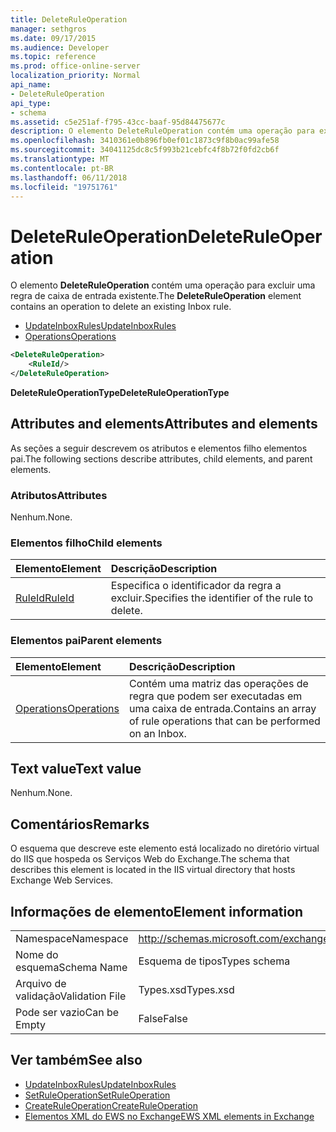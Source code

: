 ```yaml
---
title: DeleteRuleOperation
manager: sethgros
ms.date: 09/17/2015
ms.audience: Developer
ms.topic: reference
ms.prod: office-online-server
localization_priority: Normal
api_name:
- DeleteRuleOperation
api_type:
- schema
ms.assetid: c5e251af-f795-43cc-baaf-95d84475677c
description: O elemento DeleteRuleOperation contém uma operação para excluir uma regra de caixa de entrada existente.
ms.openlocfilehash: 3410361e0b896fb0ef01c1873c9f8b0ac99afe58
ms.sourcegitcommit: 34041125dc8c5f993b21cebfc4f8b72f0fd2cb6f
ms.translationtype: MT
ms.contentlocale: pt-BR
ms.lasthandoff: 06/11/2018
ms.locfileid: "19751761"
---
```

# <a name="deleteruleoperation"></a><span data-ttu-id="9d413-103">DeleteRuleOperation</span><span class="sxs-lookup"><span data-stu-id="9d413-103">DeleteRuleOperation</span></span>

<span data-ttu-id="9d413-104">O elemento **DeleteRuleOperation** contém uma operação para excluir uma regra de caixa de entrada existente.</span><span class="sxs-lookup"><span data-stu-id="9d413-104">The **DeleteRuleOperation** element contains an operation to delete an existing Inbox rule.</span></span> 
  
- [<span data-ttu-id="9d413-105">UpdateInboxRules</span><span class="sxs-lookup"><span data-stu-id="9d413-105">UpdateInboxRules</span></span>](updateinboxrules.md)
- [<span data-ttu-id="9d413-106">Operations</span><span class="sxs-lookup"><span data-stu-id="9d413-106">Operations</span></span>](operations.md)
  
```XML
<DeleteRuleOperation>
    <RuleId/>
</DeleteRuleOperation>
```

 <span data-ttu-id="9d413-107">**DeleteRuleOperationType**</span><span class="sxs-lookup"><span data-stu-id="9d413-107">**DeleteRuleOperationType**</span></span>
## <a name="attributes-and-elements"></a><span data-ttu-id="9d413-108">Attributes and elements</span><span class="sxs-lookup"><span data-stu-id="9d413-108">Attributes and elements</span></span>

<span data-ttu-id="9d413-109">As seções a seguir descrevem os atributos e elementos filho elementos pai.</span><span class="sxs-lookup"><span data-stu-id="9d413-109">The following sections describe attributes, child elements, and parent elements.</span></span>
  
### <a name="attributes"></a><span data-ttu-id="9d413-110">Atributos</span><span class="sxs-lookup"><span data-stu-id="9d413-110">Attributes</span></span>

<span data-ttu-id="9d413-111">Nenhum.</span><span class="sxs-lookup"><span data-stu-id="9d413-111">None.</span></span>
  
### <a name="child-elements"></a><span data-ttu-id="9d413-112">Elementos filho</span><span class="sxs-lookup"><span data-stu-id="9d413-112">Child elements</span></span>

|<span data-ttu-id="9d413-113">**Elemento**</span><span class="sxs-lookup"><span data-stu-id="9d413-113">**Element**</span></span>|<span data-ttu-id="9d413-114">**Descrição**</span><span class="sxs-lookup"><span data-stu-id="9d413-114">**Description**</span></span>|
|:-----|:-----|
|[<span data-ttu-id="9d413-115">RuleId</span><span class="sxs-lookup"><span data-stu-id="9d413-115">RuleId</span></span>](ruleid.md) <br/> |<span data-ttu-id="9d413-116">Especifica o identificador da regra a excluir.</span><span class="sxs-lookup"><span data-stu-id="9d413-116">Specifies the identifier of the rule to delete.</span></span>  <br/> |
   
### <a name="parent-elements"></a><span data-ttu-id="9d413-117">Elementos pai</span><span class="sxs-lookup"><span data-stu-id="9d413-117">Parent elements</span></span>

|<span data-ttu-id="9d413-118">**Elemento**</span><span class="sxs-lookup"><span data-stu-id="9d413-118">**Element**</span></span>|<span data-ttu-id="9d413-119">**Descrição**</span><span class="sxs-lookup"><span data-stu-id="9d413-119">**Description**</span></span>|
|:-----|:-----|
|[<span data-ttu-id="9d413-120">Operations</span><span class="sxs-lookup"><span data-stu-id="9d413-120">Operations</span></span>](operations.md) <br/> |<span data-ttu-id="9d413-121">Contém uma matriz das operações de regra que podem ser executadas em uma caixa de entrada.</span><span class="sxs-lookup"><span data-stu-id="9d413-121">Contains an array of rule operations that can be performed on an Inbox.</span></span>  <br/> |
   
## <a name="text-value"></a><span data-ttu-id="9d413-122">Text value</span><span class="sxs-lookup"><span data-stu-id="9d413-122">Text value</span></span>

<span data-ttu-id="9d413-123">Nenhum.</span><span class="sxs-lookup"><span data-stu-id="9d413-123">None.</span></span>
  
## <a name="remarks"></a><span data-ttu-id="9d413-124">Comentários</span><span class="sxs-lookup"><span data-stu-id="9d413-124">Remarks</span></span>

<span data-ttu-id="9d413-125">O esquema que descreve este elemento está localizado no diretório virtual do IIS que hospeda os Serviços Web do Exchange.</span><span class="sxs-lookup"><span data-stu-id="9d413-125">The schema that describes this element is located in the IIS virtual directory that hosts Exchange Web Services.</span></span>
  
## <a name="element-information"></a><span data-ttu-id="9d413-126">Informações de elemento</span><span class="sxs-lookup"><span data-stu-id="9d413-126">Element information</span></span>

|||
|:-----|:-----|
|<span data-ttu-id="9d413-127">Namespace</span><span class="sxs-lookup"><span data-stu-id="9d413-127">Namespace</span></span>  <br/> |http://schemas.microsoft.com/exchange/services/2006/types  <br/> |
|<span data-ttu-id="9d413-128">Nome do esquema</span><span class="sxs-lookup"><span data-stu-id="9d413-128">Schema Name</span></span>  <br/> |<span data-ttu-id="9d413-129">Esquema de tipos</span><span class="sxs-lookup"><span data-stu-id="9d413-129">Types schema</span></span>  <br/> |
|<span data-ttu-id="9d413-130">Arquivo de validação</span><span class="sxs-lookup"><span data-stu-id="9d413-130">Validation File</span></span>  <br/> |<span data-ttu-id="9d413-131">Types.xsd</span><span class="sxs-lookup"><span data-stu-id="9d413-131">Types.xsd</span></span>  <br/> |
|<span data-ttu-id="9d413-132">Pode ser vazio</span><span class="sxs-lookup"><span data-stu-id="9d413-132">Can be Empty</span></span>  <br/> |<span data-ttu-id="9d413-133">False</span><span class="sxs-lookup"><span data-stu-id="9d413-133">False</span></span>  <br/> |
   
## <a name="see-also"></a><span data-ttu-id="9d413-134">Ver também</span><span class="sxs-lookup"><span data-stu-id="9d413-134">See also</span></span>

- [<span data-ttu-id="9d413-135">UpdateInboxRules</span><span class="sxs-lookup"><span data-stu-id="9d413-135">UpdateInboxRules</span></span>](updateinboxrules.md) 
- [<span data-ttu-id="9d413-136">SetRuleOperation</span><span class="sxs-lookup"><span data-stu-id="9d413-136">SetRuleOperation</span></span>](setruleoperation.md) 
- [<span data-ttu-id="9d413-137">CreateRuleOperation</span><span class="sxs-lookup"><span data-stu-id="9d413-137">CreateRuleOperation</span></span>](createruleoperation.md)
- [<span data-ttu-id="9d413-138">Elementos XML do EWS no Exchange</span><span class="sxs-lookup"><span data-stu-id="9d413-138">EWS XML elements in Exchange</span></span>](ews-xml-elements-in-exchange.md)

